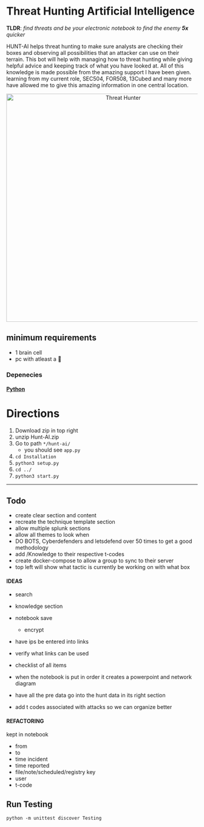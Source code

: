 # Threat Hunting Artificial Intelligence

**TLDR**: *find threats and be your electronic notebook to find the enemy **5x** quicker*

HUNT-AI helps threat hunting to make sure analysts are checking their boxes and observing all possibilities that an attacker can use on their terrain. This bot will help with managing how to threat hunting while giving helpful advice and keeping track of what you have looked at. All of this knowledge is made possible from the amazing support I have been given. learning from my current role, SEC504, FOR508, 13Cubed and many more have allowed me to give this amazing information in one central location.

<div align="center">
  <img src="https://git.infinit3i.com/matthew/Hunt-AI/raw/commit/4c3b0654cd4c5b94e8659f2d18f86e01b579ba87/Assets/threat_hunter.jpeg" alt="Threat Hunter" width="600">
</div>

## minimum requirements 
- 1 brain cell
- pc with atleast a 🐹

### Depenecies

#### [Python](https://www.python.org/downloads/)

# Directions

1. Download zip in top right
2. unzip Hunt-AI.zip
3. Go to path `*/hunt-ai/`
	- you should see `app.py`
4. `cd Installation`
5. `python3 setup.py`
6. `cd ../`
7. `python3 start.py`
----


## Todo
- create clear section and content
- recreate the technique template section
- allow multiple splunk sections
- allow all themes to look when
- DO BOTS, Cyberdefenders and letsdefend over 50 times to get a good methodology
- add /Knowledge to their respective t-codes
- create docker-compose to allow a group to sync to their server
- top left will show what tactic is currently be working on with what box


#### IDEAS
- search


- knowledge section
- notebook save
	- encrypt
- have ips be entered into links
- verify what links can be used
- checklist of all items
- when the notebook is put in order it creates a powerpoint and network diagram
- have all the pre data go into the hunt data in its right section
- add t codes associated with attacks so we can organize better

#### REFACTORING

kept in notebook
- from
- to
- time incident
- time reported
- file/note/scheduled/registry key
- user
- t-code


## Run Testing
```
python -m unittest discover Testing
```
